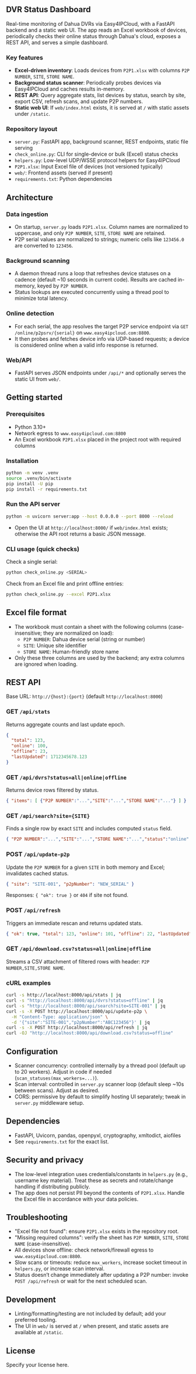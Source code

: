 ## DVR Status Dashboard

Real-time monitoring of Dahua DVRs via Easy4IPCloud, with a FastAPI backend and a static web UI. The app reads an Excel workbook of devices, periodically checks their online status through Dahua's cloud, exposes a REST API, and serves a simple dashboard.

### Key features
- **Excel-driven inventory**: Loads devices from `P2P1.xlsx` with columns `P2P NUMBER`, `SITE`, `STORE NAME`.
- **Background status scanner**: Periodically probes devices via Easy4IPCloud and caches results in-memory.
- **REST API**: Query aggregate stats, list devices by status, search by site, export CSV, refresh scans, and update P2P numbers.
- **Static web UI**: If `web/index.html` exists, it is served at `/` with static assets under `/static`.

### Repository layout
- `server.py`: FastAPI app, background scanner, REST endpoints, static file serving
- `check_online.py`: CLI for single-device or bulk (Excel) status checks
- `helpers.py`: Low-level UDP/WSSE protocol helpers for Easy4IPCloud
- `P2P1.xlsx`: Input Excel file of devices (not versioned typically)
- `web/`: Frontend assets (served if present)
- `requirements.txt`: Python dependencies

## Architecture

### Data ingestion
- On startup, `server.py` loads `P2P1.xlsx`. Column names are normalized to uppercase, and only `P2P NUMBER`, `SITE`, `STORE NAME` are retained.
- P2P serial values are normalized to strings; numeric cells like `123456.0` are converted to `123456`.

### Background scanning
- A daemon thread runs a loop that refreshes device statuses on a cadence (default ~10 seconds in current code). Results are cached in-memory, keyed by `P2P NUMBER`.
- Status lookups are executed concurrently using a thread pool to minimize total latency.

### Online detection
- For each serial, the app resolves the target P2P service endpoint via `GET /online/p2psrv/{serial}` on `www.easy4ipcloud.com:8800`.
- It then probes and fetches device info via UDP-based requests; a device is considered online when a valid info response is returned.

### Web/API
- FastAPI serves JSON endpoints under `/api/*` and optionally serves the static UI from `web/`.

## Getting started

### Prerequisites
- Python 3.10+
- Network egress to `www.easy4ipcloud.com:8800`
- An Excel workbook `P2P1.xlsx` placed in the project root with required columns

### Installation
```bash
python -m venv .venv
source .venv/bin/activate
pip install -U pip
pip install -r requirements.txt
```

### Run the API server
```bash
python -m uvicorn server:app --host 0.0.0.0 --port 8000 --reload
```

- Open the UI at `http://localhost:8000/` if `web/index.html` exists; otherwise the API root returns a basic JSON message.

### CLI usage (quick checks)
Check a single serial:
```bash
python check_online.py <SERIAL>
```

Check from an Excel file and print offline entries:
```bash
python check_online.py --excel P2P1.xlsx
```

## Excel file format

- The workbook must contain a sheet with the following columns (case-insensitive; they are normalized on load):
  - `P2P NUMBER`: Dahua device serial (string or number)
  - `SITE`: Unique site identifier
  - `STORE NAME`: Human-friendly store name
- Only these three columns are used by the backend; any extra columns are ignored when loading.

## REST API

Base URL: `http://{host}:{port}` (default `http://localhost:8000`)

### GET `/api/stats`
Returns aggregate counts and last update epoch.
```json
{
  "total": 123,
  "online": 100,
  "offline": 23,
  "lastUpdated": 1712345678.123
}
```

### GET `/api/dvrs?status=all|online|offline`
Returns device rows filtered by status.
```json
{ "items": [ {"P2P NUMBER":"...","SITE":"...","STORE NAME":"..."} ] }
```

### GET `/api/search?site={SITE}`
Finds a single row by exact `SITE` and includes computed `status` field.
```json
{ "P2P NUMBER":"...","SITE":"...","STORE NAME":"...","status":"online" }
```

### POST `/api/update-p2p`
Update the `P2P NUMBER` for a given `SITE` in both memory and Excel; invalidates cached status.
```json
{ "site": "SITE-001", "p2pNumber": "NEW_SERIAL" }
```

Responses: `{ "ok": true }` or `404` if site not found.

### POST `/api/refresh`
Triggers an immediate rescan and returns updated stats.
```json
{ "ok": true, "total": 123, "online": 101, "offline": 22, "lastUpdated": 1712345800.456 }
```

### GET `/api/download.csv?status=all|online|offline`
Streams a CSV attachment of filtered rows with header: `P2P NUMBER,SITE,STORE NAME`.

### cURL examples
```bash
curl -s http://localhost:8000/api/stats | jq
curl -s "http://localhost:8000/api/dvrs?status=offline" | jq
curl -s "http://localhost:8000/api/search?site=SITE-001" | jq
curl -s -X POST http://localhost:8000/api/update-p2p \
  -H "Content-Type: application/json" \
  -d '{"site":"SITE-001","p2pNumber":"ABC123456"}' | jq
curl -s -X POST http://localhost:8000/api/refresh | jq
curl -OJ "http://localhost:8000/api/download.csv?status=offline"
```

## Configuration

- Scanner concurrency: controlled internally by a thread pool (default up to 20 workers). Adjust in code if needed (`scan_statuses(max_workers=...)`).
- Scan interval: controlled in `server.py` scanner loop (default sleep ~10s between scans). Adjust as desired.
- CORS: permissive by default to simplify hosting UI separately; tweak in `server.py` middleware setup.

## Dependencies

- FastAPI, Uvicorn, pandas, openpyxl, cryptography, xmltodict, aiofiles
- See `requirements.txt` for the exact list.

## Security and privacy

- The low-level integration uses credentials/constants in `helpers.py` (e.g., username key material). Treat these as secrets and rotate/change handling if distributing publicly.
- The app does not persist PII beyond the contents of `P2P1.xlsx`. Handle the Excel file in accordance with your data policies.

## Troubleshooting

- "Excel file not found": ensure `P2P1.xlsx` exists in the repository root.
- "Missing required columns": verify the sheet has `P2P NUMBER`, `SITE`, `STORE NAME` (case-insensitive).
- All devices show offline: check network/firewall egress to `www.easy4ipcloud.com:8800`.
- Slow scans or timeouts: reduce `max_workers`, increase socket timeout in `helpers.py`, or increase scan interval.
- Status doesn’t change immediately after updating a P2P number: invoke `POST /api/refresh` or wait for the next scheduled scan.

## Development

- Linting/formatting/testing are not included by default; add your preferred tooling.
- The UI in `web/` is served at `/` when present, and static assets are available at `/static`.

## License

Specify your license here.

